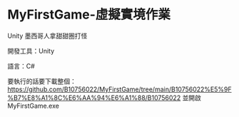 # MyFirstGame-虛擬實境作業
Unity
墨西哥人拿甜甜圈打怪

開發工具：Unity

語言：C#

要執行的話要下載整個：https://github.com/B10756022/MyFirstGame/tree/main/B10756022%E5%9F%B7%E8%A1%8C%E6%AA%94%E6%A1%88/B10756022
並開啟MyFirstGame.exe

